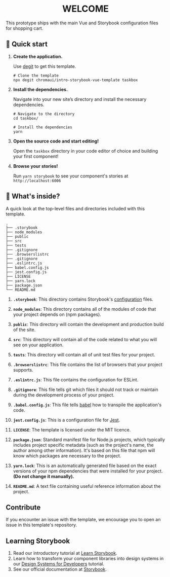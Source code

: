 <h1 align="center">
  WELCOME
</h1>

This prototype ships with the main Vue and Storybook configuration files for shopping cart.

## 🚅 Quick start

1.  **Create the application.**

    Use [degit](https://github.com/Rich-Harris/degit) to get this template.

    ```shell
    # Clone the template
    npx degit chromaui/intro-storybook-vue-template taskbox
    ```

1.  **Install the dependencies.**

    Navigate into your new site’s directory and install the necessary dependencies.

    ```shell
    # Navigate to the directory
    cd taskbox/

    # Install the dependencies
    yarn
    ```

1.  **Open the source code and start editing!**

    Open the `taskbox` directory in your code editor of choice and building your first component!

1.  **Browse your stories!**

    Run `yarn storybook` to see your component's stories at `http://localhost:6006`

## 🔎 What's inside?

A quick look at the top-level files and directories included with this template.

    .
    ├── .storybook
    ├── node_modules
    ├── public
    ├── src
    ├── tests
    ├── .gitignore
    ├── .browserslistrc
    ├── .gitignore
    ├── .eslintrc.js
    ├── babel.config.js
    ├── jest.config.js
    ├── LICENSE
    ├── yarn.lock
    ├── package.json
    └── README.md

1.  **`.storybook`**: This directory contains Storybook's [configuration](https://storybook.js.org/docs/react/configure/overview) files.

2.  **`node_modules`**: This directory contains all of the modules of code that your project depends on (npm packages).

3.  **`public`**: This directory will contain the development and production build of the site.

4.  **`src`**: This directory will contain all of the code related to what you will see on your application.

5.  **`tests`**: This directory will contain all of unit test files for your project.

6.  **`.browserslistrc`**: This file contains the list of browsers that your project supports.

7.  **`.eslintrc.js`**: This file contains the configuration for ESLint.

8.  **`.gitignore`**: This file tells git which files it should not track or maintain during the development process of your project.

9.  **`.babel.config.js`**: This file tells [babel](https://babeljs.io/) how to transpile the application's code.

10. **`jest.config.js`**: This is a configuration file for [Jest](https://jestjs.io/).

11. **`LICENSE`**: The template is licensed under the MIT licence.

12. **`package.json`**: Standard manifest file for Node.js projects, which typically includes project specific metadata (such as the project's name, the author among other information). It's based on this file that npm will know which packages are necessary to the project.

13. **`yarn.lock`**: This is an automatically generated file based on the exact versions of your npm dependencies that were installed for your project. **(Do not change it manually).**

14. **`README.md`**: A text file containing useful reference information about the project.

## Contribute

If you encounter an issue with the template, we encourage you to open an issue in this template's repository.

## Learning Storybook

1. Read our introductory tutorial at [Learn Storybook](https://storybook.js.org/tutorials/intro-to-storybook/vue/en/get-started/).
2. Learn how to transform your component libraries into design systems in our [Design Systems for Developers](https://storybook.js.org/tutorials/design-systems-for-developers/) tutorial.
3. See our official documentation at [Storybook](https://storybook.js.org/).
